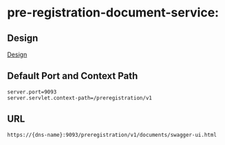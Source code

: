 # pre-registration-document-service:

## Design
[Design](https://github.com/mosip/pre-registration/blob/master/design/pre-registration/pre-registration-document-service.md)

## Default Port and Context Path
```
server.port=9093
server.servlet.context-path=/preregistration/v1
```
## URL 
```https://{dns-name}:9093/preregistration/v1/documents/swagger-ui.html```
